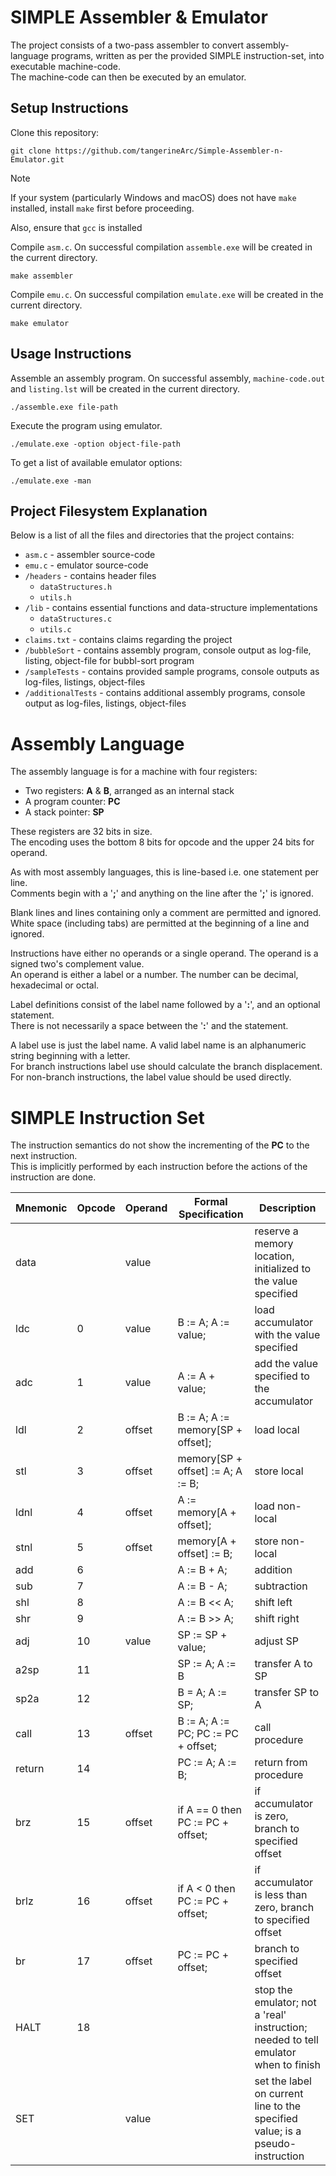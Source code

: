 # SIMPLE Assembler & Emulator

The project consists of a two-pass assembler to convert assembly-language programs, written as per the provided SIMPLE instruction-set, into executable machine-code.  
The machine-code can then be executed by an emulator.

## Setup Instructions
Clone this repository:
```
git clone https://github.com/tangerineArc/Simple-Assembler-n-Emulator.git
```
> [!NOTE]
> If your system (particularly Windows and macOS) does not have `make` installed, install `make` first before proceeding.
>
> Also, ensure that `gcc` is installed

Compile `asm.c`. On successful compilation `assemble.exe` will be created in the current directory.
```
make assembler
```
Compile `emu.c`. On successful compilation `emulate.exe` will be created in the current directory.
```
make emulator
```

## Usage Instructions
Assemble an assembly program. On successful assembly, `machine-code.out` and `listing.lst` will be created in the current directory.
```
./assemble.exe file-path
```
Execute the program using emulator.
```
./emulate.exe -option object-file-path
```
To get a list of available emulator options:
```
./emulate.exe -man
```

## Project Filesystem Explanation
Below is a list of all the files and directories that the project contains:
- `asm.c` - assembler source-code
- `emu.c` - emulator source-code
- `/headers` - contains header files
  - `dataStructures.h`
  - `utils.h`
- `/lib` - contains essential functions and data-structure implementations
  - `dataStructures.c`
  - `utils.c`
- `claims.txt` - contains claims regarding the project
- `/bubbleSort` - contains assembly program, console output as log-file, listing, object-file for bubbl-sort program
- `/sampleTests` - contains provided sample programs, console outputs as log-files, listings, object-files
- `/additionalTests` - contains additional assembly programs, console output as log-files, listings, object-files

# Assembly Language
The assembly language is for a machine with four registers:
- Two registers: **A** & **B**, arranged as an internal stack
- A program counter: **PC**
- A stack pointer: **SP**

These registers are 32 bits in size.  
The encoding uses the bottom 8 bits for opcode and the upper 24 bits for operand.  

As with most assembly languages, this is line-based i.e. one statement per line.  
Comments begin with a '**;**' and anything on the line after the '**;**' is ignored.  

Blank lines and lines containing only a comment are permitted and ignored.  
White space (including tabs) are permitted at the beginning of a line and ignored.

Instructions have either no operands or a single operand. The operand is a signed two's complement value.  
An operand is either a label or a number. The number can be decimal, hexadecimal or octal.

Label definitions consist of the label name followed by a '**:**', and an optional statement.  
There is not necessarily a space between the '**:**' and the statement.

A label use is just the label name. A valid label name is an alphanumeric string beginning with a letter.  
For branch instructions label use should calculate the branch displacement.  
For non-branch instructions, the label value should be used directly.

# SIMPLE Instruction Set
The instruction semantics do not show the incrementing of the **PC** to the next instruction.  
This is implicitly performed by each instruction before the actions of the instruction are done. 

| Mnemonic | Opcode | Operand | Formal Specification | Description |
| --- | --- | --- | --- | --- |
| data |  | value | | reserve a memory location, initialized to the value specified |
| ldc | 0 | value | B := A; A := value; | load accumulator with the value specified |
| adc | 1 | value | A := A + value; | add the value specified to the accumulator |
| ldl | 2 | offset | B := A; A := memory[SP + offset]; | load local |
| stl | 3 | offset | memory[SP + offset] := A; A := B; | store local |
| ldnl | 4 | offset | A := memory[A + offset]; | load non-local |
| stnl | 5 | offset | memory[A + offset] := B; | store non-local |
| add | 6 | | A := B + A; | addition |
| sub | 7 | | A := B - A; | subtraction |
| shl | 8 | | A := B << A; | shift left |
| shr | 9 | | A := B >> A; | shift right |
| adj | 10 | value | SP := SP + value; | adjust SP |
| a2sp | 11 | | SP := A; A := B | transfer A to SP |
| sp2a | 12 | | B = A; A := SP; | transfer SP to A |
| call | 13 | offset | B := A; A := PC; PC := PC + offset; | call procedure |
| return | 14 | | PC := A; A := B; | return from procedure |
| brz | 15 | offset | if A == 0 then PC := PC + offset; | if accumulator is zero, branch to specified offset |
| brlz | 16 | offset | if A < 0 then PC := PC + offset; | if accumulator is less than zero, branch to specified offset |
| br | 17 | offset | PC := PC + offset; | branch to specified offset |
| HALT | 18 | | | stop the emulator; not a 'real' instruction; needed to tell emulator when to finish |
| SET | | value | | set the label on current line to the specified value; is a pseudo-instruction |